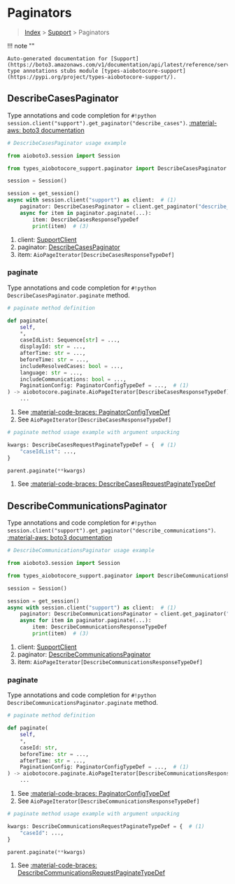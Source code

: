 # Paginators

> [Index](../README.md) > [Support](./README.md) > Paginators

!!! note ""

    Auto-generated documentation for [Support](https://boto3.amazonaws.com/v1/documentation/api/latest/reference/services/support.html#support)
    type annotations stubs module [types-aiobotocore-support](https://pypi.org/project/types-aiobotocore-support/).

## DescribeCasesPaginator

Type annotations and code completion for `#!python session.client("support").get_paginator("describe_cases")`.
[:material-aws: boto3 documentation](https://boto3.amazonaws.com/v1/documentation/api/latest/reference/services/support/paginator/DescribeCases.html#Support.Paginator.DescribeCases)

```python
# DescribeCasesPaginator usage example

from aioboto3.session import Session

from types_aiobotocore_support.paginator import DescribeCasesPaginator

session = Session()

session = get_session()
async with session.client("support") as client:  # (1)
    paginator: DescribeCasesPaginator = client.get_paginator("describe_cases")  # (2)
    async for item in paginator.paginate(...):
        item: DescribeCasesResponseTypeDef
        print(item)  # (3)
```

1. client: [SupportClient](./client.md)
2. paginator: [DescribeCasesPaginator](./paginators.md#describecasespaginator)
3. item: `AioPageIterator[DescribeCasesResponseTypeDef]`


### paginate

Type annotations and code completion for `#!python DescribeCasesPaginator.paginate` method.

```python
# paginate method definition

def paginate(
    self,
    *,
    caseIdList: Sequence[str] = ...,
    displayId: str = ...,
    afterTime: str = ...,
    beforeTime: str = ...,
    includeResolvedCases: bool = ...,
    language: str = ...,
    includeCommunications: bool = ...,
    PaginationConfig: PaginatorConfigTypeDef = ...,  # (1)
) -> aiobotocore.paginate.AioPageIterator[DescribeCasesResponseTypeDef]:  # (2)
    ...
```

1. See [:material-code-braces: PaginatorConfigTypeDef](./type_defs.md#paginatorconfigtypedef)
2. See `AioPageIterator[DescribeCasesResponseTypeDef]`


```python
# paginate method usage example with argument unpacking

kwargs: DescribeCasesRequestPaginateTypeDef = {  # (1)
    "caseIdList": ...,
}

parent.paginate(**kwargs)
```

1. See [:material-code-braces: DescribeCasesRequestPaginateTypeDef](./type_defs.md#describecasesrequestpaginatetypedef)
## DescribeCommunicationsPaginator

Type annotations and code completion for `#!python session.client("support").get_paginator("describe_communications")`.
[:material-aws: boto3 documentation](https://boto3.amazonaws.com/v1/documentation/api/latest/reference/services/support/paginator/DescribeCommunications.html#Support.Paginator.DescribeCommunications)

```python
# DescribeCommunicationsPaginator usage example

from aioboto3.session import Session

from types_aiobotocore_support.paginator import DescribeCommunicationsPaginator

session = Session()

session = get_session()
async with session.client("support") as client:  # (1)
    paginator: DescribeCommunicationsPaginator = client.get_paginator("describe_communications")  # (2)
    async for item in paginator.paginate(...):
        item: DescribeCommunicationsResponseTypeDef
        print(item)  # (3)
```

1. client: [SupportClient](./client.md)
2. paginator: [DescribeCommunicationsPaginator](./paginators.md#describecommunicationspaginator)
3. item: `AioPageIterator[DescribeCommunicationsResponseTypeDef]`


### paginate

Type annotations and code completion for `#!python DescribeCommunicationsPaginator.paginate` method.

```python
# paginate method definition

def paginate(
    self,
    *,
    caseId: str,
    beforeTime: str = ...,
    afterTime: str = ...,
    PaginationConfig: PaginatorConfigTypeDef = ...,  # (1)
) -> aiobotocore.paginate.AioPageIterator[DescribeCommunicationsResponseTypeDef]:  # (2)
    ...
```

1. See [:material-code-braces: PaginatorConfigTypeDef](./type_defs.md#paginatorconfigtypedef)
2. See `AioPageIterator[DescribeCommunicationsResponseTypeDef]`


```python
# paginate method usage example with argument unpacking

kwargs: DescribeCommunicationsRequestPaginateTypeDef = {  # (1)
    "caseId": ...,
}

parent.paginate(**kwargs)
```

1. See [:material-code-braces: DescribeCommunicationsRequestPaginateTypeDef](./type_defs.md#describecommunicationsrequestpaginatetypedef)
